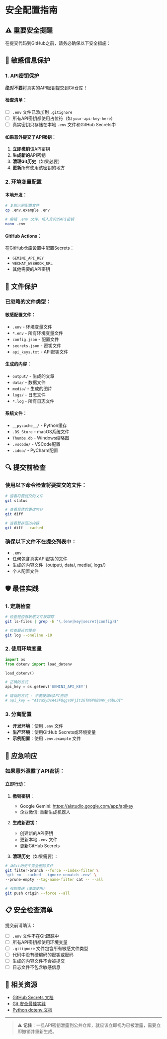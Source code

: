 # 安全配置指南

## ⚠️ 重要安全提醒

在提交代码到GitHub之前，请务必确保以下安全措施：

## 🔐 敏感信息保护

### 1. API密钥保护

**绝对不要**将真实的API密钥提交到Git仓库！

#### 检查清单：
- [ ] `.env` 文件已添加到 `.gitignore`
- [ ] 所有API密钥都使用占位符（如 `your-api-key-here`）
- [ ] 真实密钥只存储在本地 `.env` 文件和GitHub Secrets中

#### 如果意外提交了API密钥：
1. **立即撤销**该API密钥
2. **生成新的**API密钥
3. **清理Git历史**（如果必要）
4. **更新**所有使用该密钥的地方

### 2. 环境变量配置

#### 本地开发：
```bash
# 复制示例配置文件
cp .env.example .env

# 编辑 .env 文件，填入真实的API密钥
nano .env
```

#### GitHub Actions：
在GitHub仓库设置中配置Secrets：
- `GEMINI_API_KEY`
- `WECHAT_WEBHOOK_URL`
- 其他需要的API密钥

## 📁 文件保护

### 已忽略的文件类型：

#### 敏感配置文件：
- `.env` - 环境变量文件
- `*.env` - 所有环境变量文件
- `config.json` - 配置文件
- `secrets.json` - 密钥文件
- `api_keys.txt` - API密钥文件

#### 生成的内容：
- `output/` - 生成的文章
- `data/` - 数据文件
- `media/` - 生成的图片
- `logs/` - 日志文件
- `*.log` - 所有日志文件

#### 系统文件：
- `__pycache__/` - Python缓存
- `.DS_Store` - macOS系统文件
- `Thumbs.db` - Windows缩略图
- `.vscode/` - VSCode配置
- `.idea/` - PyCharm配置

## 🔍 提交前检查

### 使用以下命令检查将要提交的文件：

```bash
# 查看将要提交的文件
git status

# 查看具体的更改内容
git diff

# 查看暂存区的内容
git diff --cached
```

### 确保以下文件**不在**提交列表中：
- `.env`
- 任何包含真实API密钥的文件
- 生成的内容文件（output/, data/, media/, logs/）
- 个人配置文件

## 🛡️ 最佳实践

### 1. 定期检查
```bash
# 检查是否有敏感文件被跟踪
git ls-files | grep -E "\.(env|key|secret|config)$"

# 检查最近的提交
git log --oneline -10
```

### 2. 使用环境变量
```python
import os
from dotenv import load_dotenv

load_dotenv()

# 正确的方式
api_key = os.getenv('GEMINI_API_KEY')

# 错误的方式 - 不要硬编码API密钥
# api_key = "AIzaSyDsA4SFQqgsUPjIt2GTN6P0B9HV_4SbLOI"
```

### 3. 分离配置
- **开发环境**：使用 `.env` 文件
- **生产环境**：使用GitHub Secrets或环境变量
- **示例配置**：使用 `.env.example` 文件

## 🚨 应急响应

### 如果意外泄露了API密钥：

#### 立即行动：
1. **撤销密钥**：
   - Google Gemini: https://aistudio.google.com/app/apikey
   - 企业微信: 重新生成机器人

2. **生成新密钥**：
   - 创建新的API密钥
   - 更新本地 `.env` 文件
   - 更新GitHub Secrets

3. **清理历史**（如果需要）：
```bash
# 从Git历史中完全删除文件
git filter-branch --force --index-filter \
'git rm --cached --ignore-unmatch .env' \
--prune-empty --tag-name-filter cat -- --all

# 强制推送（谨慎使用）
git push origin --force --all
```

## 📋 安全检查清单

提交前请确认：

- [ ] `.env` 文件不在Git跟踪中
- [ ] 所有API密钥都使用环境变量
- [ ] `.gitignore` 文件包含所有敏感文件类型
- [ ] 代码中没有硬编码的密钥或密码
- [ ] 生成的内容文件不会被提交
- [ ] 日志文件不包含敏感信息

## 🔗 相关资源

- [GitHub Secrets 文档](https://docs.github.com/en/actions/security-guides/encrypted-secrets)
- [Git 安全最佳实践](https://git-scm.com/book/en/v2/Git-Tools-Credential-Storage)
- [Python dotenv 文档](https://python-dotenv.readthedocs.io/)

---

> ⚠️ **记住**：一旦API密钥泄露到公共仓库，就应该立即视为已被泄露，需要立即撤销并重新生成。
